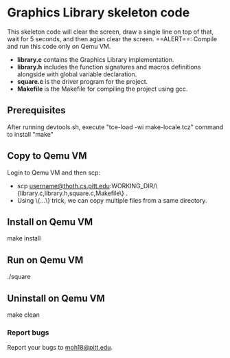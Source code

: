 # Graphics Library skeleton code
This skeleton code will clear the screen, draw a single line on top of that, wait for 5 seconds, and then agian clear the screen.
==ALERT==: Compile and run this code only on Qemu VM.

* **library.c** contains the Graphics Library implementation.
* **library.h** includes the function signatures  and macros definitions alongside with global variable declaration.
* **square.c** is the driver program for the project.
* **Makefile** is the Makefile for compiling the project using gcc.


## Prerequisites
After running devtools.sh, execute "tce-load -wi make-locale.tcz" command to install "make"

## Copy to Qemu VM
Login to Qemu VM and then scp:
* scp username@thoth.cs.pitt.edu:WORKING_DIR/\\{library.c,library.h,square.c,Makefile\\} .
* Using \\{...\\} trick, we can copy multiple files from a same directory.

## Install on Qemu VM
make install
## Run on Qemu VM
./square
## Uninstall on Qemu VM
make clean
  
### Report bugs
Report your bugs to moh18@pitt.edu.
